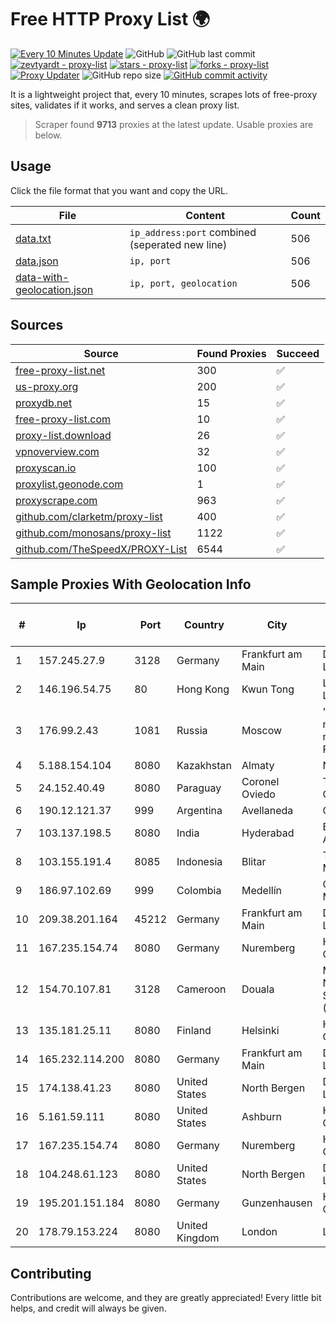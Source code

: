 
# Free HTTP Proxy List 🌍

[![Every 10 Minutes Update](https://github.com/mertguvencli/http-proxy-list/actions/workflows/main.yml/badge.svg?branch=main)](https://github.com/mertguvencli/http-proxy-list/actions/workflows/main.yml)
![GitHub](https://img.shields.io/github/license/mertguvencli/http-proxy-list)
![GitHub last commit](https://img.shields.io/github/last-commit/mertguvencli/http-proxy-list)
[![zevtyardt - proxy-list](https://img.shields.io/static/v1?label=zevtyardt&message=proxy-list&color=blue&logo=github)](https://github.com/zevtyardt/proxy-list "Go to GitHub repo")
[![stars - proxy-list](https://img.shields.io/github/stars/zevtyardt/proxy-list?style=social)](https://github.com/zevtyardt/proxy-list)
[![forks - proxy-list](https://img.shields.io/github/forks/zevtyardt/proxy-list?style=social)](https://github.com/zevtyardt/proxy-list)
[![Proxy Updater](https://github.com/zevtyardt/proxy-list/workflows/Proxy%20Updater/badge.svg)](https://github.com/zevtyardt/proxy-list/actions?query=workflow:"Proxy+Updater")
![GitHub repo size](https://img.shields.io/github/repo-size/zevtyardt/proxy-list)
[![GitHub commit activity](https://img.shields.io/github/commit-activity/m/zevtyardt/proxy-list?logo=commits)](https://github.com/zevtyardt/proxy-list/commits/main)

It is a lightweight project that, every 10 minutes, scrapes lots of free-proxy sites, validates if it works, and serves a clean proxy list.

> Scraper found **9713** proxies at the latest update. Usable proxies are below.

## Usage

Click the file format that you want and copy the URL.

|File|Content|Count|
|----|-------|-----|
|[data.txt](https://raw.githubusercontent.com/mertguvencli/http-proxy-list/main/proxy-list/data.txt)|`ip_address:port` combined (seperated new line)|506|
|[data.json](https://raw.githubusercontent.com/mertguvencli/http-proxy-list/main/proxy-list/data.json)|`ip, port`|506|
|[data-with-geolocation.json](https://raw.githubusercontent.com/mertguvencli/http-proxy-list/main/proxy-list/data-with-geolocation.json)|`ip, port, geolocation`|506|

## Sources

|Source|Found Proxies|Succeed|
|------|-------------|-------|
|[free-proxy-list.net](https://free-proxy-list.net)|300|✅|
|[us-proxy.org](https://www.us-proxy.org)|200|✅|
|[proxydb.net](http://proxydb.net)|15|✅|
|[free-proxy-list.com](https://free-proxy-list.com/?page=&port=&type%5B%5D=http&type%5B%5D=https&up_time=0&search=Search)|10|✅|
|[proxy-list.download](https://www.proxy-list.download/HTTP)|26|✅|
|[vpnoverview.com](https://vpnoverview.com/privacy/anonymous-browsing/free-proxy-servers)|32|✅|
|[proxyscan.io](https://www.proxyscan.io)|100|✅|
|[proxylist.geonode.com](https://proxylist.geonode.com/api/proxy-list?limit=300&page=1&sort_by=lastChecked&sort_type=desc&protocols=http,https)|1|✅|
|[proxyscrape.com](https://api.proxyscrape.com/v2/?request=displayproxies&protocol=http&timeout=10000&country=all&ssl=all&anonymity=all)|963|✅|
|[github.com/clarketm/proxy-list](https://raw.githubusercontent.com/clarketm/proxy-list/master/proxy-list-raw.txt)|400|✅|
|[github.com/monosans/proxy-list](https://raw.githubusercontent.com/monosans/proxy-list/main/proxies/http.txt)|1122|✅|
|[github.com/TheSpeedX/PROXY-List](https://raw.githubusercontent.com/TheSpeedX/PROXY-List/master/http.txt)|6544|✅|


## Sample Proxies With Geolocation Info

|#|Ip|Port|Country|City|Internet Service Provider|
|-|--|----|-------|----|-------------------------|
|1|157.245.27.9|3128|Germany|Frankfurt am Main|DigitalOcean, LLC|
|2|146.196.54.75|80|Hong Kong|Kwun Tong|Layerstack Limited|
|3|176.99.2.43|1081|Russia|Moscow|"Domain names registrar REG.RU", Ltd|
|4|5.188.154.104|8080|Kazakhstan|Almaty|NLS|
|5|24.152.40.49|8080|Paraguay|Coronel Oviedo|TV MAX CABLE S.A.|
|6|190.12.121.37|999|Argentina|Avellaneda|CPS|
|7|103.137.198.5|8080|India|Hyderabad|Bcm Airwaysroute|
|8|103.155.191.4|8085|Indonesia|Blitar|Trisula Media Data|
|9|186.97.102.69|999|Colombia|Medellín|Colombia Móvil|
|10|209.38.201.164|45212|Germany|Frankfurt am Main|DigitalOcean, LLC|
|11|167.235.154.74|8080|Germany|Nuremberg|Hetzner Online GmbH|
|12|154.70.107.81|3128|Cameroon|Douala|MTN Network Solutions (Cameroon)|
|13|135.181.25.11|8080|Finland|Helsinki|Hetzner Online GmbH|
|14|165.232.114.200|8080|Germany|Frankfurt am Main|DigitalOcean, LLC|
|15|174.138.41.23|8080|United States|North Bergen|DigitalOcean, LLC|
|16|5.161.59.111|8080|United States|Ashburn|Hetzner Online GmbH|
|17|167.235.154.74|8080|Germany|Nuremberg|Hetzner Online GmbH|
|18|104.248.61.123|8080|United States|North Bergen|DigitalOcean, LLC|
|19|195.201.151.184|8080|Germany|Gunzenhausen|Hetzner Online GmbH|
|20|178.79.153.224|8080|United Kingdom|London|Linode|



## Contributing

Contributions are welcome, and they are greatly appreciated! Every
little bit helps, and credit will always be given.

